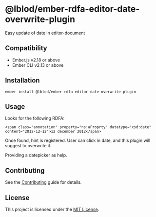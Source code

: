 @lblod/ember-rdfa-editor-date-overwrite-plugin
==============================================================================

Easy update of date in editor-document


Compatibility
------------------------------------------------------------------------------

* Ember.js v2.18 or above
* Ember CLI v2.13 or above


Installation
------------------------------------------------------------------------------

```
ember install @lblod/ember-rdfa-editor-date-overwrite-plugin
```


Usage
------------------------------------------------------------------------------

Looks for the following RDFA:
```
<span class="annotation" property="ns:aProprty" datatype="xsd:date" content="2012-12-12">12 december 2012</span>
```
Once found, hint is registered. User can click in date, and this plugin will suggest to overwrite it.

Providing a datepicker as help.


Contributing
------------------------------------------------------------------------------

See the [Contributing](CONTRIBUTING.md) guide for details.


License
------------------------------------------------------------------------------

This project is licensed under the [MIT License](LICENSE.md).
